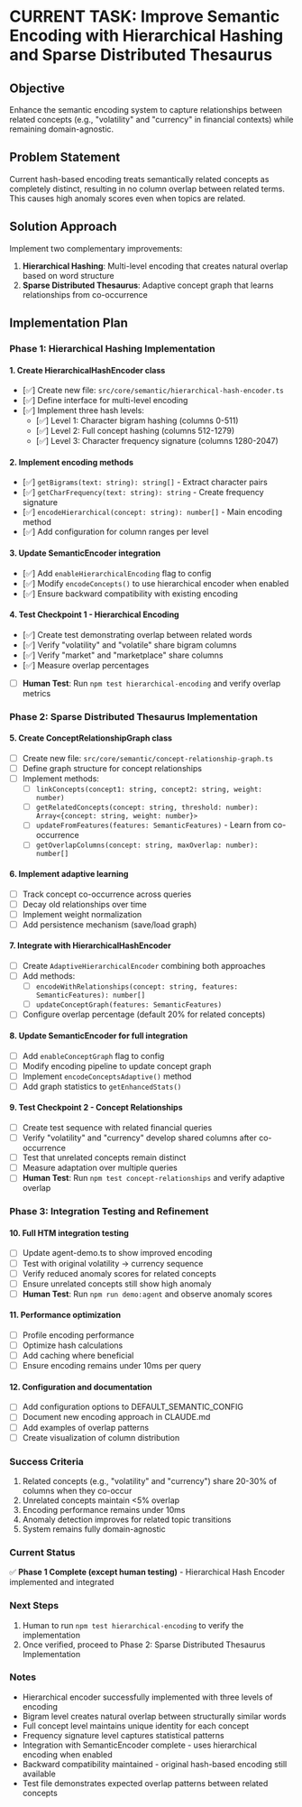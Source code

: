# CURRENT TASK: Improve Semantic Encoding with Hierarchical Hashing and Sparse Distributed Thesaurus

## Objective
Enhance the semantic encoding system to capture relationships between related concepts (e.g., "volatility" and "currency" in financial contexts) while remaining domain-agnostic.

## Problem Statement
Current hash-based encoding treats semantically related concepts as completely distinct, resulting in no column overlap between related terms. This causes high anomaly scores even when topics are related.

## Solution Approach
Implement two complementary improvements:
1. **Hierarchical Hashing**: Multi-level encoding that creates natural overlap based on word structure
2. **Sparse Distributed Thesaurus**: Adaptive concept graph that learns relationships from co-occurrence

## Implementation Plan

### Phase 1: Hierarchical Hashing Implementation

#### 1. Create HierarchicalHashEncoder class
- [✅] Create new file: `src/core/semantic/hierarchical-hash-encoder.ts`
- [✅] Define interface for multi-level encoding
- [✅] Implement three hash levels:
    - [✅] Level 1: Character bigram hashing (columns 0-511)
    - [✅] Level 2: Full concept hashing (columns 512-1279)
    - [✅] Level 3: Character frequency signature (columns 1280-2047)

#### 2. Implement encoding methods
- [✅] `getBigrams(text: string): string[]` - Extract character pairs
- [✅] `getCharFrequency(text: string): string` - Create frequency signature
- [✅] `encodeHierarchical(concept: string): number[]` - Main encoding method
- [✅] Add configuration for column ranges per level

#### 3. Update SemanticEncoder integration
- [✅] Add `enableHierarchicalEncoding` flag to config
- [✅] Modify `encodeConcepts()` to use hierarchical encoder when enabled
- [✅] Ensure backward compatibility with existing encoding

#### 4. Test Checkpoint 1 - Hierarchical Encoding
- [✅] Create test demonstrating overlap between related words
- [✅] Verify "volatility" and "volatile" share bigram columns
- [✅] Verify "market" and "marketplace" share columns
- [✅] Measure overlap percentages
- [ ] **Human Test**: Run `npm test hierarchical-encoding` and verify overlap metrics

### Phase 2: Sparse Distributed Thesaurus Implementation

#### 5. Create ConceptRelationshipGraph class
- [ ] Create new file: `src/core/semantic/concept-relationship-graph.ts`
- [ ] Define graph structure for concept relationships
- [ ] Implement methods:
    - [ ] `linkConcepts(concept1: string, concept2: string, weight: number)`
    - [ ] `getRelatedConcepts(concept: string, threshold: number): Array<{concept: string, weight: number}>`
    - [ ] `updateFromFeatures(features: SemanticFeatures)` - Learn from co-occurrence
    - [ ] `getOverlapColumns(concept: string, maxOverlap: number): number[]`

#### 6. Implement adaptive learning
- [ ] Track concept co-occurrence across queries
- [ ] Decay old relationships over time
- [ ] Implement weight normalization
- [ ] Add persistence mechanism (save/load graph)

#### 7. Integrate with HierarchicalHashEncoder
- [ ] Create `AdaptiveHierarchicalEncoder` combining both approaches
- [ ] Add methods:
    - [ ] `encodeWithRelationships(concept: string, features: SemanticFeatures): number[]`
    - [ ] `updateConceptGraph(features: SemanticFeatures)`
- [ ] Configure overlap percentage (default 20% for related concepts)

#### 8. Update SemanticEncoder for full integration
- [ ] Add `enableConceptGraph` flag to config
- [ ] Modify encoding pipeline to update concept graph
- [ ] Implement `encodeConceptsAdaptive()` method
- [ ] Add graph statistics to `getEnhancedStats()`

#### 9. Test Checkpoint 2 - Concept Relationships
- [ ] Create test sequence with related financial queries
- [ ] Verify "volatility" and "currency" develop shared columns after co-occurrence
- [ ] Test that unrelated concepts remain distinct
- [ ] Measure adaptation over multiple queries
- [ ] **Human Test**: Run `npm test concept-relationships` and verify adaptive overlap

### Phase 3: Integration Testing and Refinement

#### 10. Full HTM integration testing
- [ ] Update agent-demo.ts to show improved encoding
- [ ] Test with original volatility → currency sequence
- [ ] Verify reduced anomaly scores for related concepts
- [ ] Ensure unrelated concepts still show high anomaly
- [ ] **Human Test**: Run `npm run demo:agent` and observe anomaly scores

#### 11. Performance optimization
- [ ] Profile encoding performance
- [ ] Optimize hash calculations
- [ ] Add caching where beneficial
- [ ] Ensure encoding remains under 10ms per query

#### 12. Configuration and documentation
- [ ] Add configuration options to DEFAULT_SEMANTIC_CONFIG
- [ ] Document new encoding approach in CLAUDE.md
- [ ] Add examples of overlap patterns
- [ ] Create visualization of column distribution

### Success Criteria
1. Related concepts (e.g., "volatility" and "currency") share 20-30% of columns when they co-occur
2. Unrelated concepts maintain <5% overlap
3. Encoding performance remains under 10ms
4. Anomaly detection improves for related topic transitions
5. System remains fully domain-agnostic

### Current Status
✅ **Phase 1 Complete (except human testing)** - Hierarchical Hash Encoder implemented and integrated

### Next Steps
1. Human to run `npm test hierarchical-encoding` to verify the implementation
2. Once verified, proceed to Phase 2: Sparse Distributed Thesaurus Implementation

### Notes
- Hierarchical encoder successfully implemented with three levels of encoding
- Bigram level creates natural overlap between structurally similar words
- Full concept level maintains unique identity for each concept
- Frequency signature level captures statistical patterns
- Integration with SemanticEncoder complete - uses hierarchical encoding when enabled
- Backward compatibility maintained - original hash-based encoding still available
- Test file demonstrates expected overlap patterns between related concepts
